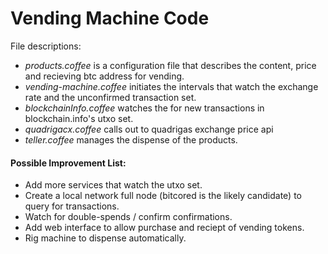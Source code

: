 # Vending Machine Code

File descriptions:
- *products.coffee* is a configuration file that describes the content, price and recieving btc address for vending.
- *vending-machine.coffee* initiates the intervals that watch the exchange rate and the unconfirmed transaction set.
- *blockchainInfo.coffee* watches the for new transactions in blockchain.info's utxo set.
- *quadrigacx.coffee* calls out to quadrigas exchange price api
- *teller.coffee* manages the dispense of the products.


#### Possible Improvement List:
- Add more services that watch the utxo set.
- Create a local network full node (bitcored is the likely candidate) to query for transactions.
- Watch for double-spends / confirm confirmations.
- Add web interface to allow purchase and reciept of vending tokens.
- Rig machine to dispense automatically.
